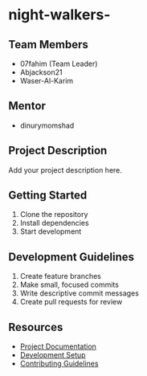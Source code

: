 # night-walkers-

## Team Members
- 07fahim (Team Leader)
- Abjackson21
- Waser-Al-Karim

## Mentor
- dinurymomshad

## Project Description
Add your project description here.

## Getting Started
1. Clone the repository
2. Install dependencies
3. Start development

## Development Guidelines
1. Create feature branches
2. Make small, focused commits
3. Write descriptive commit messages
4. Create pull requests for review

## Resources
- [Project Documentation](docs/)
- [Development Setup](docs/setup.md)
- [Contributing Guidelines](CONTRIBUTING.md)
